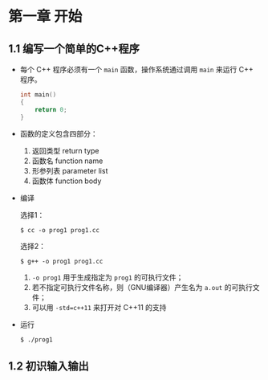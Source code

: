 # 第一章 开始

## 1.1 编写一个简单的C++程序

- 每个 C++ 程序必须有一个 `main` 函数，操作系统通过调用 `main` 来运行 C++ 程序。

    ```cpp
    int main()
    {
        return 0;
    }
    ```

- 函数的定义包含四部分：
    1. 返回类型 return type
    2. 函数名 function name
    3. 形参列表 parameter list
    4. 函数体 function body

- 编译

    选择1：
    ```shell
    $ cc -o prog1 prog1.cc
    ```

    选择2：
    ```shell
    $ g++ -o prog1 prog1.cc
    ```
    1. `-o prog1` 用于生成指定为 `prog1` 的可执行文件；
    2. 若不指定可执行文件名称，则（GNU编译器）产生名为 `a.out` 的可执行文件；
    3. 可以用 `-std=c++11` 来打开对 C++11 的支持

- 运行

    ```shell
    $ ./prog1
    ```

## 1.2 初识输入输出